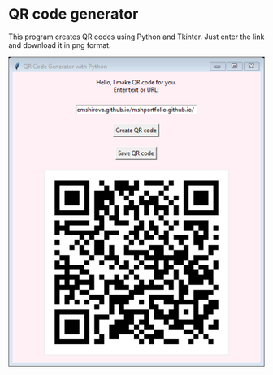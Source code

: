 # QR code generator
This program creates QR codes using Python and Tkinter. Just enter the link and download it in png format.
<div id="header" align="center">
  <img src="https://raw.githubusercontent.com/mihaelashemshirova/QR-code-generator/main/Qr-code.png"/>
</div>
